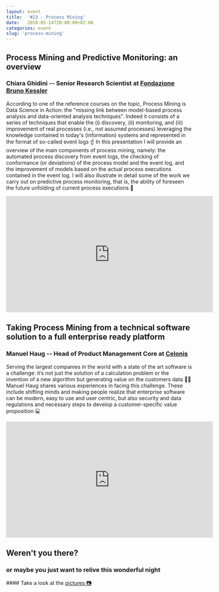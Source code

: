```yaml
---
layout: event
title:  '#23 - Process Mining'
date:   2018-05-24T20:00:00+02:00
categories: event
slug: 'process-mining'
---
```


## Process Mining and Predictive Monitoring: an overview
### Chiara Ghidini -- Senior Research Scientist at [Fondazione Bruno Kessler](https://www.fbk.eu/en/)

According to one of the reference courses on the topic, Process Mining is Data Science in Action: the "missing link between model-based process analysis and data-oriented analysis techniques". Indeed it consists of a series of techniques that enable the (i) discovery, (ii) monitoring, and (iii) improvement of real processes (i.e., not assumed processes) leveraging the knowledge contained in today's (information) systems and represented in the format of so-called event logs ☝️
In this presentation I will provide an overview of the main components of process mining, namely: the automated process discovery from event logs, the checking of conformance (or deviations) of the process model and the event log, and the improvement of models based on the actual process executions contained in the event log. I will also illustrate in detail some of the work we carry out on predictive process monitoring, that is, the ability of foreseen the future unfolding of current process executions 🔮

<iframe width="560" height="315" src="https://www.youtube-nocookie.com/embed/3cli2UDW1rk?rel=0" frameborder="0" allow="autoplay; encrypted-media" allowfullscreen></iframe>

## Taking Process Mining from a technical software solution to a full enterprise ready platform
### Manuel Haug -- Head of Product Management Core at [Celonis](https://www.celonis.com/)

Serving the largest companies in the world with a state of the art software is a challenge: it’s not just the solution of a calculation problem or the invention of a new algorithm but generating value on the customers data 👨‍🏫 Manuel Haug shares various experiences in facing this challenge. These include shifting minds and making people realize that enterprise software can be modern, easy to use and user centric, but also security and data regulations and necessary steps to develop a customer-specific value proposition 💻

<iframe width="560" height="315" src="https://www.youtube-nocookie.com/embed/TaU1OO8UZ4E?rel=0" frameborder="0" allow="autoplay; encrypted-media" allowfullscreen></iframe>

## Weren't you there?
### or maybe you just want to relive this wonderful night
<section class="fb-links">
#### Take a look at the <a id="fb_photo_album" class="btn-facebook" target="_blank" href="//bit.ly/ST23-pics">pictures &#128247;</a> 
</section>
